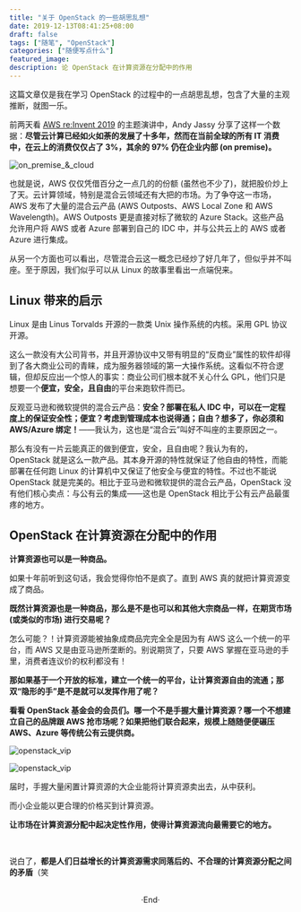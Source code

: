 ```yaml
---
title: "关于 OpenStack 的一些胡思乱想"
date: 2019-12-13T08:41:25+08:00
draft: false
tags: ["随笔", "OpenStack"]
categories: ["随便写点什么"]
featured_image: 
description: 论 OpenStack 在计算资源在分配中的作用
---
```

<!-- 
![](https://mogeko.github.io/blog-images/r/076/)
{{< spoiler >}}{{< /spoiler >}}
&emsp;&emsp;
 -->

这篇文章仅是我在学习 OpenStack 的过程中的一点胡思乱想，包含了大量的主观推断，就图一乐。

前两天看 [AWS re:Invent 2019](https://reinvent.awsevents.com/) 的主题演讲中，Andy Jassy 分享了这样一个数据：**尽管云计算已经如火如荼的发展了十多年，然而在当前全球的所有 IT 消费中，在云上的消费仅仅占了 3%，其余的 97% 仍在企业内部 (on premise)。**

![on_premise_&_cloud](https://mogeko.github.io/blog-images/r/076/on_premise_&_cloud.png)

也就是说，AWS 仅仅凭借百分之一点几的的份额 (虽然也不少了)，就把股价炒上了天。云计算领域，特别是混合云领域还有大把的市场。为了争夺这一市场，AWS 发布了大量的混合云产品 (AWS Outposts、AWS Local Zone 和 AWS Wavelength)。AWS Outposts 更是直接对标了微软的 Azure Stack。这些产品允许用户将 AWS 或者 Azure 部署到自己的 IDC 中，并与公共云上的 AWS 或者 Azure 进行集成。

从另一个方面也可以看出，尽管混合云这一概念已经炒了好几年了，但似乎并不叫座。至于原因，我们似乎可以从 Linux 的故事里看出一点端倪来。

## Linux 带来的启示

Linux 是由 Linus Torvalds 开源的一款类 Unix 操作系统的内核。采用 GPL 协议开源。

这么一款没有大公司背书，并且开源协议中又带有明显的“反商业”属性的软件却得到了各大商业公司的青睐，成为服务器领域的第一大操作系统。这看似不符合逻辑，但却反应出一个惊人的事实：商业公司们根本就不关心什么 GPL，他们只是想要一个**便宜，安全，且自由**的平台来跑软件而已。

反观亚马逊和微软提供的混合云产品：**安全？部署在私人 IDC 中，可以在一定程度上的保证安全性；便宜？考虑到管理成本也说得通；自由？想多了，你必须和 AWS/Azure 绑定！**——我认为，这也是“混合云”叫好不叫座的主要原因之一。

那么有没有一片云能真正的做到便宜，安全，且自由呢？我认为有的，OpenStack 就是这么一款产品。其本身开源的特性就保证了他自由的特性，而能部署在任何跑 Linux 的计算机中又保证了他安全与便宜的特性。不过也不能说 OpenStack 就是完美的。相比于亚马逊和微软提供的混合云产品，OpenStack 没有他们核心卖点：与公有云的集成——这也是 OpenStack 相比于公有云产品最蛋疼的地方。

## OpenStack 在计算资源在分配中的作用

**计算资源也可以是一种商品。**

如果十年前听到这句话，我会觉得你怕不是疯了。直到 AWS 真的就把计算资源变成了商品。

**既然计算资源也是一种商品，那么是不是也可以和其他大宗商品一样，在期货市场 (或类似的市场) 进行交易呢？**

怎么可能？！计算资源能被抽象成商品完完全全是因为有 AWS 这么一个统一的平台，而 AWS 又是由亚马逊所垄断的。别说期货了，只要 AWS 掌握在亚马逊的手里，消费者连议价的权利都没有！

**那如果基于一个开放的标准，建立一个统一的平台，让计算资源自由的流通；那双“隐形的手”是不是就可以发挥作用了呢？**

**看看 OpenStack 基金会的会员们。哪一个不是手握大量计算资源？哪一个不想建立自己的品牌跟 AWS 抢市场呢？如果把他们联合起来，规模上随随便便碾压 AWS、Azure 等传统公有云提供商。**

![openstack_vip](https://mogeko.github.io/blog-images/r/076/openstack_vip1.jpg)

![openstack_vip](https://mogeko.github.io/blog-images/r/076/openstack_vip2.jpg)

届时，手握大量闲置计算资源的大企业能将计算资源卖出去，从中获利。

而小企业能以更合理的价格买到计算资源。

**让市场在计算资源分配中起决定性作用，使得计算资源流向最需要它的地方。**

<br>

说白了，**都是人们日益增长的计算资源需求同落后的、不合理的计算资源分配之间的矛盾**（笑

<br>

<center>  ·End·  </center>
